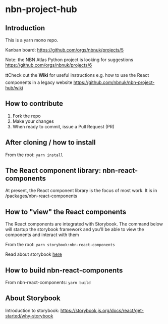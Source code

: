 # nbn-project-hub

## Introduction
This is a yarn mono repo.

Kanban board: https://github.com/orgs/nbnuk/projects/5

Note: the NBN Atlas Python project is looking for suggestions https://github.com/orgs/nbnuk/projects/6

:exclamation::exclamation:Check out the **Wiki** for useful instructions e.g. how to use the React components in a legacy website https://github.com/nbnuk/nbn-project-hub/wiki

## How to contribute
1. Fork the repo
2. Make your changes
3. When ready to commit, issue a Pull Request (PR)


## After cloning / how to install
From the root:
`yarn install`

## The React component library: nbn-react-components
At present, the React component library is the focus of most work. It is in /packages/nbn-react-components

## How to "view" the React components
The React components are integrated with Storybook. The command below will startup the storybook framework and you'll be able to view the components and interact with them

From the root:
`yarn storybook:nbn-react-components`

Read about storybook [here](https://storybook.js.org/docs/react/get-started/why-storybook)

## How to build nbn-react-components
From nbn-react-components:
`yarn build`

## About Storybook

Introduction to storybook:
https://storybook.js.org/docs/react/get-started/why-storybook